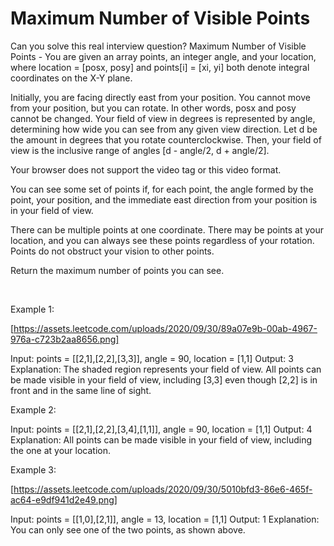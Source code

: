 # Maximum Number of Visible Points

Can you solve this real interview question? Maximum Number of Visible Points - You are given an array points, an integer angle, and your location, where location = [posx, posy] and points[i] = [xi, yi] both denote integral coordinates on the X-Y plane.

Initially, you are facing directly east from your position. You cannot move from your position, but you can rotate. In other words, posx and posy cannot be changed. Your field of view in degrees is represented by angle, determining how wide you can see from any given view direction. Let d be the amount in degrees that you rotate counterclockwise. Then, your field of view is the inclusive range of angles [d - angle/2, d + angle/2].

Your browser does not support the video tag or this video format.

You can see some set of points if, for each point, the angle formed by the point, your position, and the immediate east direction from your position is in your field of view.

There can be multiple points at one coordinate. There may be points at your location, and you can always see these points regardless of your rotation. Points do not obstruct your vision to other points.

Return the maximum number of points you can see.

 

Example 1:

[https://assets.leetcode.com/uploads/2020/09/30/89a07e9b-00ab-4967-976a-c723b2aa8656.png]


Input: points = [[2,1],[2,2],[3,3]], angle = 90, location = [1,1]
Output: 3
Explanation: The shaded region represents your field of view. All points can be made visible in your field of view, including [3,3] even though [2,2] is in front and in the same line of sight.


Example 2:


Input: points = [[2,1],[2,2],[3,4],[1,1]], angle = 90, location = [1,1]
Output: 4
Explanation: All points can be made visible in your field of view, including the one at your location.


Example 3:

[https://assets.leetcode.com/uploads/2020/09/30/5010bfd3-86e6-465f-ac64-e9df941d2e49.png]


Input: points = [[1,0],[2,1]], angle = 13, location = [1,1]
Output: 1
Explanation: You can only see one of the two points, as shown above.
